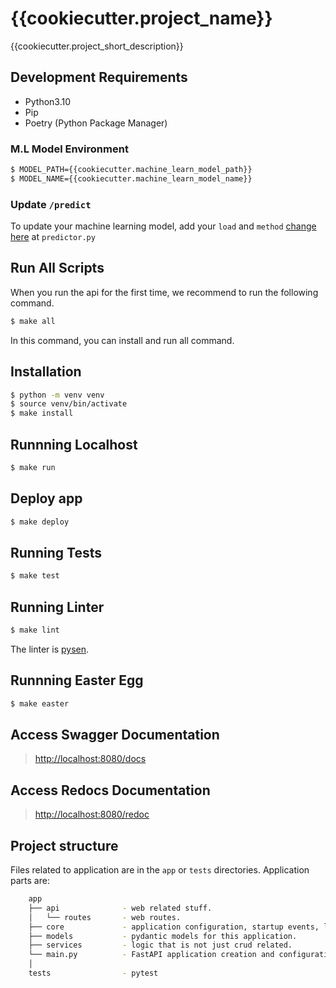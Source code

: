 # {{cookiecutter.project_name}}

{{cookiecutter.project_short_description}}

## Development Requirements

- Python3.10
- Pip
- Poetry (Python Package Manager)

### M.L Model Environment

```sh
$ MODEL_PATH={{cookiecutter.machine_learn_model_path}}
$ MODEL_NAME={{cookiecutter.machine_learn_model_name}}
```

### Update `/predict`

To update your machine learning model, add your `load` and `method` [change here](app/api/routes/predictor.py#L13) at `predictor.py`

## Run All Scripts

When you run the api for the first time, we recommend to run the following command.

```sh
$ make all
```

In this command, you can install and run all command.

## Installation

```sh
$ python -m venv venv
$ source venv/bin/activate
$ make install
```

## Runnning Localhost

```bash
$ make run
```

## Deploy app

```bash
$ make deploy
```

## Running Tests

```bash
$ make test
```

## Running Linter

```bash
$ make lint
```

The linter is [pysen](https://github.com/pfnet/pysen).

## Runnning Easter Egg

```bash
$ make easter
```

## Access Swagger Documentation

> <http://localhost:8080/docs>

## Access Redocs Documentation

> <http://localhost:8080/redoc>

## Project structure

Files related to application are in the `app` or `tests` directories.
Application parts are:

```bash
    app
    ├── api              - web related stuff.
    │   └── routes       - web routes.
    ├── core             - application configuration, startup events, logging.
    ├── models           - pydantic models for this application.
    ├── services         - logic that is not just crud related.
    └── main.py          - FastAPI application creation and configuration.
    │
    tests                - pytest
```
